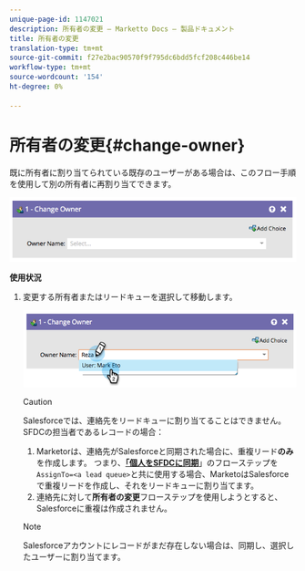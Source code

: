 ```yaml
---
unique-page-id: 1147021
description: 所有者の変更 — Marketto Docs — 製品ドキュメント
title: 所有者の変更
translation-type: tm+mt
source-git-commit: f27e2bac90570f9f795dc6bdd5fcf208c446be14
workflow-type: tm+mt
source-wordcount: '154'
ht-degree: 0%

---
```



# 所有者の変更{#change-owner}

既に所有者に割り当てられている既存のユーザーがある場合は、このフロー手順を使用して別の所有者に再割り当てできます。

![](assets/image2014-9-22-15-3a1-3a3.png)

**使用状況**

1. 変更する所有者またはリードキューを選択して移動します。

   ![](assets/image2014-9-22-15-3a1-3a6.png)

   >[!CAUTION]
   >
   >Salesforceでは、連絡先をリードキューに割り当てることはできません。 SFDCの担当者であるレコードの場合：
   >
   >1. Marketorは、連絡先がSalesforceと同期された場合に、重複リード&#x200B;**のみ**&#x200B;を作成します。 つまり、**[「個人をSFDCに同期](/help/marketo/product-docs/core-marketo-concepts/smart-campaigns/salesforce-flow-actions/sync-person-to-sfdc.md)**」のフローステップを`AssignTo=<a lead queue>`と共に使用する場合、MarketoはSalesforceで重複リードを作成し、それをリードキューに割り当てます。
      >
      >
   2. 連絡先に対して&#x200B;**所有者の変更**&#x200B;フローステップを使用しようとすると、Salesforceに重複は作成されません。


   >[!NOTE]
   >
   >Salesforceアカウントにレコードがまだ存在しない場合は、同期し、選択したユーザーに割り当てます。
